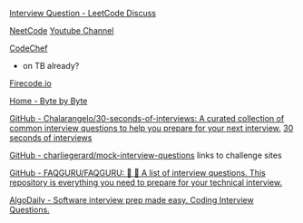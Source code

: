 
[Interview Question - LeetCode Discuss](https://leetcode.com/discuss/interview-question/?currentPage=1&orderBy=hot&query=)

[NeetCode](https://neetcode.io/)
[Youtube Channel](https://www.youtube.com/@NeetCodeIO/videos)

[CodeChef](https://www.codechef.com/)
- on TB already?

[Firecode.io](https://firecode.io/)

[Home - Byte by Byte](https://www.byte-by-byte.com/)

[GitHub - Chalarangelo/30-seconds-of-interviews: A curated collection of common interview questions to help you prepare for your next interview.](https://github.com/Chalarangelo/30-seconds-of-interviews)
[30 seconds of interviews](https://30secondsofinterviews.org/)

[GitHub - charliegerard/mock-interview-questions](https://github.com/charliegerard/mock-interview-questions)
links to challenge sites

[GitHub - FAQGURU/FAQGURU: :school_satchel: :tada: A list of interview questions. This repository is everything you need to prepare for your technical interview.](https://github.com/FAQGURU/FAQGURU)

[AlgoDaily - Software interview prep made easy. Coding Interview Questions.](https://algodaily.com/)
